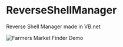# ReverseShellManager
Reverse Shell Manager made in VB.net

![Farmers Market Finder Demo](Media/Usage%20Example.gif)
